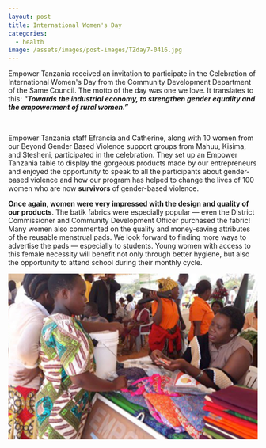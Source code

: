 ```yaml
---
layout: post
title: International Women's Day
categories:
  - health
image: /assets/images/post-images/TZday7-0416.jpg
---
```


Empower Tanzania received an invitation to participate in the Celebration of International Women's Day from the Community Development Department of the Same Council. The motto of the day was one we love. It translates to this:***&nbsp;"Towards the industrial economy, to strengthen gender equality and the empowerment of rural women.”***

&nbsp;

Empower Tanzania staff Efrancia and Catherine, along with 10 women from our Beyond Gender Based Violence support groups from Mahuu, Kisima, and Stesheni, participated in the celebration. They set up an Empower Tanzania table to display the gorgeous products made by our entrepreneurs and enjoyed the opportunity to speak to all the participants about gender-based violence and how our program has helped to change the lives of 100 women who are now **survivors**&nbsp;of gender-based violence.

**Once again, women were very impressed with the design and quality of our products**. The batik fabrics were especially popular — even the District Commissioner and Community Development Officer purchased the fabric! Many women also commented on the quality and money-saving attributes of the reusable menstrual pads. We look forward to finding more ways to advertise the pads — especially to students. Young women with access to this female necessity will benefit not only through better hygiene, but also the opportunity to attend school during their monthly cycle.

![](/uploads/2018/03/08/international-womens-day/beyondgenderbased1200.jpg)